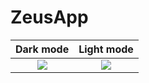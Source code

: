 # ZeusApp
Dark mode            |  Light mode
:-------------------------:|:-------------------------:
![](https://i.imgur.com/3Iq8VRA.png)  |  ![](https://i.imgur.com/RF7wGqa.png)